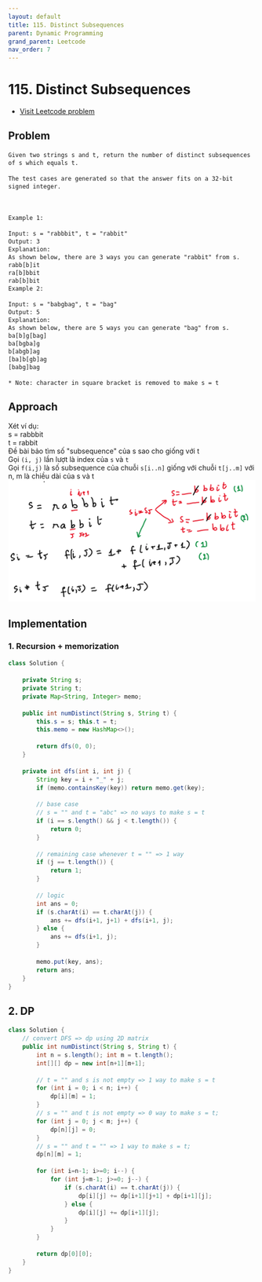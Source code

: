 ```yaml
---
layout: default
title: 115. Distinct Subsequences
parent: Dynamic Programming
grand_parent: Leetcode
nav_order: 7
---
```


# 115. Distinct Subsequences

* [Visit Leetcode problem](https://leetcode.com/problems/distinct-subsequences/description/)

## Problem
```
Given two strings s and t, return the number of distinct subsequences of s which equals t.

The test cases are generated so that the answer fits on a 32-bit signed integer.

 

Example 1:

Input: s = "rabbbit", t = "rabbit"
Output: 3
Explanation:
As shown below, there are 3 ways you can generate "rabbit" from s.
rabb[b]it
ra[b]bbit
rab[b]bit
Example 2:

Input: s = "babgbag", t = "bag"
Output: 5
Explanation:
As shown below, there are 5 ways you can generate "bag" from s.
ba[b]g[bag]
ba[bgba]g
b[abgb]ag
[ba]b[gb]ag
[babg]bag

* Note: character in square bracket is removed to make s = t
```

## Approach

Xét ví dụ: \
s = rabbbit \
t = rabbit \
Đề bài bảo tìm số "subsequence" của s sao cho giống với t \
Gọi `(i, j)` lần lượt là index của `s` và `t` \
Gọi `f(i,j)` là số subsequence của chuỗi `s[i..n]` giống với chuỗi `t[j..m]` với n, m là chiều dài của s và t 
![](./assets/115.1.png)

## Implementation
### 1. Recursion + memorization
```java
class Solution {

    private String s;
    private String t;
    private Map<String, Integer> memo;

    public int numDistinct(String s, String t) {
        this.s = s; this.t = t;
        this.memo = new HashMap<>();

        return dfs(0, 0);
    }

    private int dfs(int i, int j) {
        String key = i + "_" + j;
        if (memo.containsKey(key)) return memo.get(key);

        // base case
        // s = "" and t = "abc" => no ways to make s = t
        if (i == s.length() && j < t.length()) {
            return 0;
        }
        
        // remaining case whenever t = "" => 1 way
        if (j == t.length()) {
            return 1;
        }

        // logic
        int ans = 0;
        if (s.charAt(i) == t.charAt(j)) {
            ans += dfs(i+1, j+1) + dfs(i+1, j);
        } else {
            ans += dfs(i+1, j);
        }

        memo.put(key, ans);
        return ans;
    }
}
```
## 2. DP
```java
class Solution {
    // convert DFS => dp using 2D matrix
    public int numDistinct(String s, String t) {
        int n = s.length(); int m = t.length();
        int[][] dp = new int[n+1][m+1];

        // t = "" and s is not empty => 1 way to make s = t
        for (int i = 0; i < n; i++) {
            dp[i][m] = 1;
        }
        // s = "" and t is not empty => 0 way to make s = t;
        for (int j = 0; j < m; j++) {
            dp[n][j] = 0;
        }
        // s = "" and t = "" => 1 way to make s = t;
        dp[n][m] = 1;

        for (int i=n-1; i>=0; i--) {
            for (int j=m-1; j>=0; j--) {
                if (s.charAt(i) == t.charAt(j)) {
                    dp[i][j] += dp[i+1][j+1] + dp[i+1][j];
                } else {
                    dp[i][j] += dp[i+1][j];
                }
            }
        }

        return dp[0][0];
    }
}
```